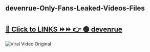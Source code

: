 
 ## devenrue-Only-Fans-Leaked-Videos-Files

# <h2><a href="https://mediaupload.pro?devenrue">🔗 Click to LINKS ⏩⏩ 👉 🟢 devenrue </a></h2>

<a href="https://mediaupload.pro?devenrue" rel="nofollow" data-target="animated-image.originalLink"><img src="https://i.ibb.co.com/xMMVF88/686577567.gif" alt="Viral Video Original" style="max-width: 100%; display: inline-block;" data-target="animated-image.originalImage"></a>